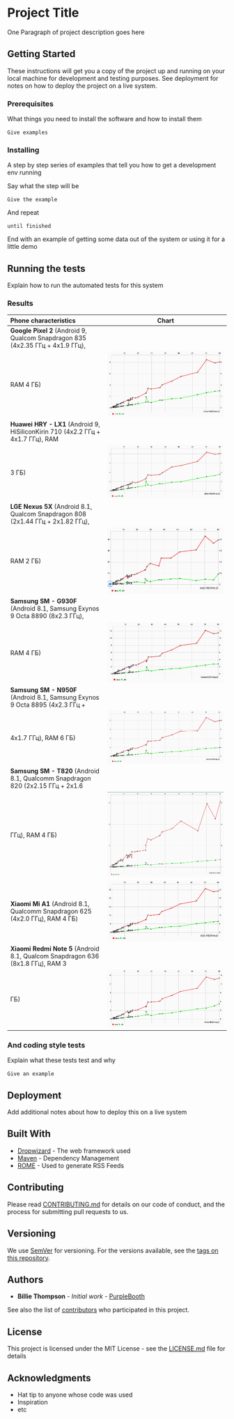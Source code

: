 # Project Title

One Paragraph of project description goes here

## Getting Started

These instructions will get you a copy of the project up and running on your local machine for development and testing purposes. See deployment for notes on how to deploy the project on a live system.

### Prerequisites

What things you need to install the software and how to install them

```
Give examples
```

### Installing

A step by step series of examples that tell you how to get a development env running

Say what the step will be

```
Give the example
```

And repeat

```
until finished
```

End with an example of getting some data out of the system or using it for a little demo

## Running the tests

Explain how to run the automated tests for this system

### Results

| Phone characteristics  | Chart |
| :--- | :---: |
| **Google Pixel 2** (Android 9, Qualcom Snapdragon 835 (4x2.35 ГГц + 4x1.9 ГГц),
RAM 4 ГБ) | ![](charts/google%20pixel%202.png)|
| **Huawei HRY - LX1** (Android 9, HiSiliconKirin 710 (4x2.2 ГГц + 4x1.7 ГГц), RAM
3 ГБ)  | ![](charts/huawei%20hry-lx1.png) |
| **LGE Nexus 5X** (Android 8.1, Qualcom Snapdragon 808 (2x1.44 ГГц + 2x1.82 ГГц),
RAM 2 ГБ)  | ![](charts/lge%20nexus%205x.png) |
| **Samsung SM - G930F** (Android 8.1, Samsung Exynos 9 Octa 8890 (8x2.3 ГГц),
RAM 4 ГБ)  | ![](charts/samsung%20sm-g930f.png) |
| **Samsung SM - N950F** (Android 8.1, Samsung Exynos 9 Octa 8895 (4x2.3 ГГц +
4x1.7 ГГц), RAM 6 ГБ)  | ![](charts/samsung%20sm-n950f.png) |
| **Samsung SM - T820** (Android 8.1, Qualcomm Snapdragon 820 (2x2.15 ГГц + 2x1.6
ГГц), RAM 4 ГБ)  | ![](charts/samsung%20sm-t820.png) |
| **Xiaomi Mi A1** (Android 8.1, Qualcomm Snapdragon 625 (4x2.0 ГГц), RAM 4 ГБ)  | ![](charts/xiaomi%20mi%20a1.png) |
| **Xiaomi Redmi Note 5** (Android 8.1, Qualcom Snapdragon 636 (8x1.8 ГГц), RAM 3
ГБ)  | ![](charts/xioami%20redmi%20note%205.png) |

### And coding style tests

Explain what these tests test and why

```
Give an example
```

## Deployment

Add additional notes about how to deploy this on a live system

## Built With

* [Dropwizard](http://www.dropwizard.io/1.0.2/docs/) - The web framework used
* [Maven](https://maven.apache.org/) - Dependency Management
* [ROME](https://rometools.github.io/rome/) - Used to generate RSS Feeds

## Contributing

Please read [CONTRIBUTING.md](https://gist.github.com/PurpleBooth/b24679402957c63ec426) for details on our code of conduct, and the process for submitting pull requests to us.

## Versioning

We use [SemVer](http://semver.org/) for versioning. For the versions available, see the [tags on this repository](https://github.com/your/project/tags).

## Authors

* **Billie Thompson** - *Initial work* - [PurpleBooth](https://github.com/PurpleBooth)

See also the list of [contributors](https://github.com/your/project/contributors) who participated in this project.

## License

This project is licensed under the MIT License - see the [LICENSE.md](LICENSE.md) file for details

## Acknowledgments

* Hat tip to anyone whose code was used
* Inspiration
* etc
